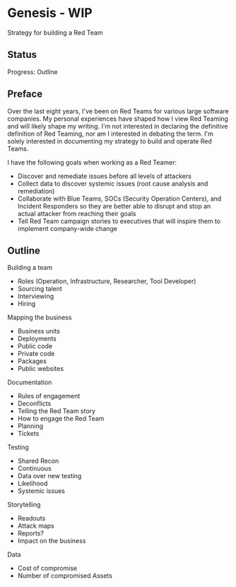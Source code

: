 # Genesis - WIP

Strategy for building a Red Team

## Status

Progress: Outline

## Preface

Over the last eight years, I've been on Red Teams for various large software companies. My personal experiences have shaped how I view Red Teaming and will likely shape my writing. I'm not interested in declaring the definitive definition of Red Teaming, nor am I interested in debating the term. I'm solely interested in documenting my strategy to build and operate Red Teams. 

I have the following goals when working as a Red Teamer:

* Discover and remediate issues before all levels of attackers
* Collect data to discover systemic issues (root cause analysis and remediation)
* Collaborate with Blue Teams, SOCs (Security Operation Centers), and Incident Responders so they are better able to disrupt and stop an actual attacker from reaching their goals
* Tell Red Team campaign stories to executives that will inspire them to implement company-wide change

## Outline

Building a team
* Roles (Operation, Infrastructure, Researcher, Tool Developer)
* Sourcing talent
* Interviewing
* Hiring

Mapping the business
* Business units
* Deployments
* Public code
* Private code
* Packages
* Public websites

Documentation
* Rules of engagement
* Deconflicts
* Telling the Red Team story
* How to engage the Red Team
* Planning
* Tickets

Testing
* Shared Recon
* Continuous
* Data over new testing
* Likelihood
* Systemic issues

Storytelling 
* Readouts
* Attack maps
* Reports?
* Impact on the business

Data
* Cost of compromise
* Number of compromised Assets


